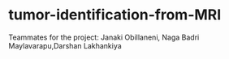 # tumor-identification-from-MRI
Teammates for the project: Janaki Obillaneni, Naga Badri Maylavarapu,Darshan Lakhankiya



